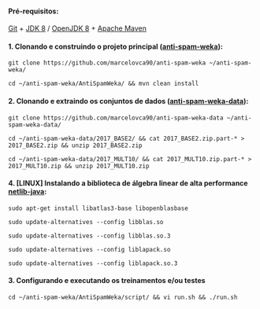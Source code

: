 #### Pré-requisitos:

[Git](https://git-scm.com/downloads) + [JDK 8](http://www.oracle.com/technetwork/pt/java/javase/downloads/jdk8-downloads-2133151.html) / [OpenJDK 8](http://openjdk.java.net/install/) + [Apache Maven](https://maven.apache.org/download.cgi)

#### 1. Clonando e construindo o projeto principal ([anti-spam-weka](https://github.com/marcelovca90/anti-spam-weka)):

`git clone https://github.com/marcelovca90/anti-spam-weka ~/anti-spam-weka/`

`cd ~/anti-spam-weka/AntiSpamWeka/ && mvn clean install`

#### 2. Clonando e extraindo os conjuntos de dados ([anti-spam-weka-data](https://github.com/marcelovca90/anti-spam-weka-data)):

`git clone https://github.com/marcelovca90/anti-spam-weka-data ~/anti-spam-weka-data/`

`cd ~/anti-spam-weka-data/2017_BASE2/ && cat 2017_BASE2.zip.part-* > 2017_BASE2.zip && unzip 2017_BASE2.zip`

`cd ~/anti-spam-weka-data/2017_MULT10/ && cat 2017_MULT10.zip.part-* > 2017_MULT10.zip && unzip 2017_MULT10.zip`

#### 4. [LINUX] Instalando a biblioteca de álgebra linear de alta performance [netlib-java](https://github.com/fommil/netlib-java):

`sudo apt-get install libatlas3-base libopenblasbase`

`sudo update-alternatives --config libblas.so`

`sudo update-alternatives --config libblas.so.3`

`sudo update-alternatives --config liblapack.so`

`sudo update-alternatives --config liblapack.so.3`

#### 3. Configurando e executando os treinamentos e/ou testes

`cd ~/anti-spam-weka/AntiSpamWeka/script/ && vi run.sh && ./run.sh`
